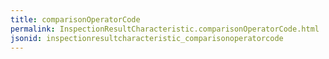 ```yaml
---
title: comparisonOperatorCode
permalink: InspectionResultCharacteristic.comparisonOperatorCode.html
jsonid: inspectionresultcharacteristic_comparisonoperatorcode
---
```

